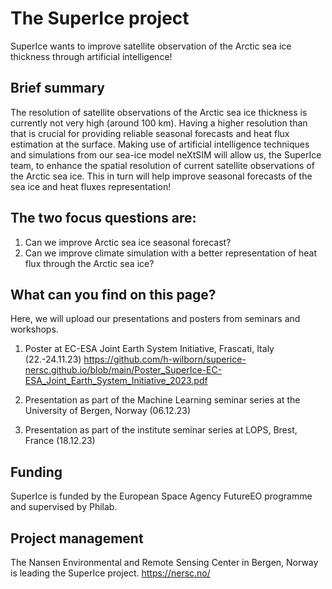# The SuperIce project

SuperIce wants to improve satellite observation of the Arctic sea ice thickness through artificial intelligence! 

## Brief summary
The resolution of satellite observations of the Arctic sea ice thickness is currently not very high (around 100 km). 
Having a higher resolution than that is crucial for providing reliable seasonal forecasts and heat flux estimation at the surface. 
Making use of artificial intelligence techniques and simulations from our sea-ice model neXtSIM will allow us, the SuperIce team, to enhance the spatial resolution of current satellite observations of the Arctic sea ice. 
This in turn will help improve seasonal forecasts of the sea ice and heat fluxes representation!


## The two focus questions are: 
1. Can we improve Arctic sea ice seasonal forecast?
2. Can we improve climate simulation with a better representation of heat flux through the Arctic sea ice?


## What can you find on this page?
Here, we will upload our presentations and posters from seminars and workshops. 

1. Poster at EC-ESA Joint Earth System Initiative, Frascati, Italy (22.-24.11.23)
   https://github.com/h-wilborn/superice-nersc.github.io/blob/main/Poster_SuperIce-EC-ESA_Joint_Earth_System_Initiative_2023.pdf 

2. Presentation as part of the Machine Learning seminar series at the University of Bergen, Norway (06.12.23)

3. Presentation as part of the institute seminar series at LOPS, Brest, France (18.12.23)
   

## Funding
SuperIce is funded by the European Space Agency FutureEO programme and supervised by Philab.


## Project management
The Nansen Environmental and Remote Sensing Center in Bergen, Norway is leading the SuperIce project. 
https://nersc.no/ 

